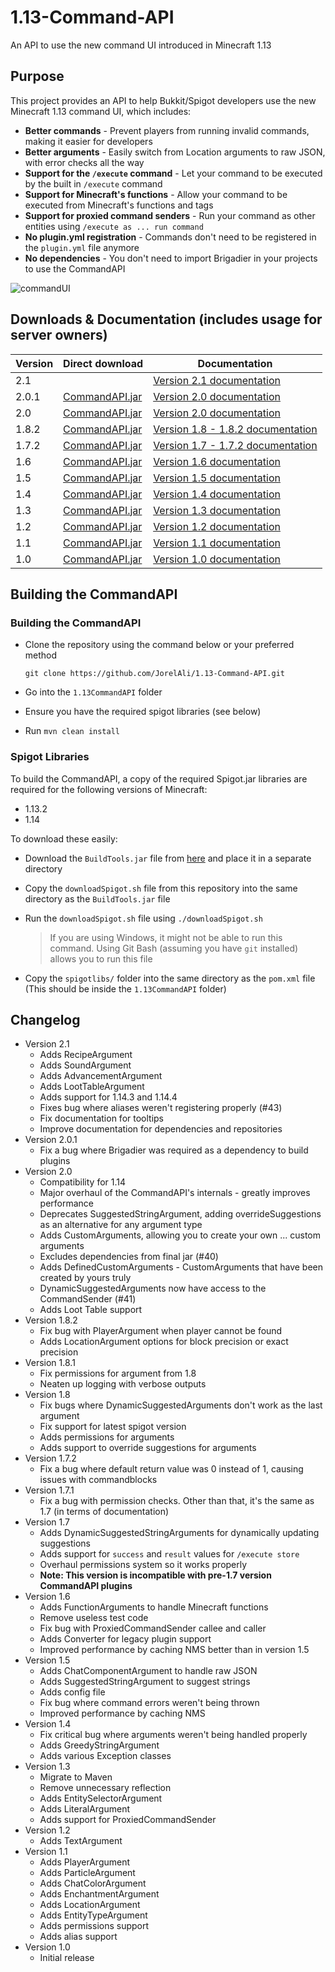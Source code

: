 # 1.13-Command-API
An API to use the new command UI introduced in Minecraft 1.13

## Purpose
This project provides an API to help Bukkit/Spigot developers use the new Minecraft 1.13 command UI, which includes:

* **Better commands** - Prevent players from running invalid commands, making it easier for developers
* **Better arguments** - Easily switch from Location arguments to raw JSON, with error checks all the way
* **Support for the `/execute` command** - Let your command to be executed by the built in `/execute` command
* **Support for Minecraft's functions** - Allow your command to be executed from Minecraft's functions and tags
* **Support for proxied command senders** - Run your command as other entities using `/execute as ... run command`
* **No plugin.yml registration** - Commands don't need to be registered in the `plugin.yml` file anymore
* **No dependencies** - You don't need to import Brigadier in your projects to use the CommandAPI

![commandUI](https://i.imgur.com/aTJa77G.gif "commandUI")

## Downloads & Documentation (includes usage for server owners)

| Version | Direct download                                              | Documentation                                                |
| ------- | ------------------------------------------------------------ | ------------------------------------------------------------ |
| 2.1 |  | [Version 2.1 documentation](https://jorelali.github.io/1.13-Command-API/) |
| 2.0.1 | [CommandAPI.jar](https://github.com/JorelAli/1.13-Command-API/releases/download/v2.0.1/CommandAPI.jar)  | [Version 2.0 documentation](https://jorelali.github.io/1.13-Command-API/) |
| 2.0 | [CommandAPI.jar](https://github.com/JorelAli/1.13-Command-API/releases/download/v2.0/CommandAPI.jar)  | [Version 2.0 documentation](https://jorelali.github.io/1.13-Command-API/) |
| 1.8.2 | [CommandAPI.jar](https://github.com/JorelAli/1.13-Command-API/releases/download/v1.8.2/CommandAPI.jar) | [Version 1.8 - 1.8.2 documentation](https://github.com/JorelAli/1.13-Command-API/blob/master/v1.8%20Documentation.md) |
| 1.7.2     | [CommandAPI.jar](https://github.com/JorelAli/1.13-Command-API/releases/download/v1.7.2/CommandAPI.jar) | [Version 1.7 - 1.7.2 documentation](https://github.com/JorelAli/1.13-Command-API/blob/master/v1.7%20Documentation.md) |
| 1.6     | [CommandAPI.jar](https://github.com/JorelAli/1.13-Command-API/releases/download/v1.6/CommandAPI.jar) | [Version 1.6 documentation](https://github.com/JorelAli/1.13-Command-API/blob/master/v1.6%20Documentation.md) |
| 1.5     | [CommandAPI.jar](https://github.com/JorelAli/1.13-Command-API/releases/download/v1.5/CommandAPI.jar) | [Version 1.5 documentation](https://github.com/JorelAli/1.13-Command-API/blob/master/v1.5%20Documentation.md) |
| 1.4     | [CommandAPI.jar](https://github.com/JorelAli/1.13-Command-API/releases/download/v1.4/CommandAPI.jar) | [Version 1.4 documentation](https://github.com/JorelAli/1.13-Command-API/blob/master/v1.4%20Documentation.md) |
| 1.3     | [CommandAPI.jar](https://github.com/JorelAli/1.13-Command-API/releases/download/v1.3/CommandAPI.jar) | [Version 1.3 documentation](https://github.com/JorelAli/1.13-Command-API/blob/master/v1.3%20Documentation.md) |
| 1.2     | [CommandAPI.jar](https://github.com/JorelAli/1.13-Command-API/releases/download/v1.2/CommandAPI.jar) | [Version 1.2 documentation](https://github.com/JorelAli/1.13-Command-API/blob/master/v1.2%20Documentation.md) |
| 1.1     | [CommandAPI.jar](https://github.com/JorelAli/1.13-Command-API/releases/download/v1.1/CommandAPI.jar) | [Version 1.1 documentation](https://github.com/JorelAli/1.13-Command-API/blob/master/v1.1%20Documentation.md) |
| 1.0     | [CommandAPI.jar](https://github.com/JorelAli/1.13-Command-API/releases/download/v1.0/CommandAPI.jar) | [Version 1.0 documentation](https://github.com/JorelAli/1.13-Command-API/blob/master/v1.0%20Documentation.md) |

## Building the CommandAPI

### Building the CommandAPI

* Clone the repository using the command below or your preferred method

  ```
  git clone https://github.com/JorelAli/1.13-Command-API.git
  ```

* Go into the `1.13CommandAPI` folder

* Ensure you have the required spigot libraries (see below)

* Run `mvn clean install`

### Spigot Libraries

To build the CommandAPI, a copy of the required Spigot.jar libraries are required for the following versions of Minecraft:

* 1.13.2
* 1.14

To download these easily:

* Download the `BuildTools.jar` file from [here](https://hub.spigotmc.org/jenkins/job/BuildTools/) and place it in a separate directory

* Copy the `downloadSpigot.sh` file from this repository into the same directory as the `BuildTools.jar` file

* Run the `downloadSpigot.sh` file using `./downloadSpigot.sh` 

  > If you are using Windows, it might not be able to run this command. Using Git Bash (assuming you have `git` installed) allows you to run this file

* Copy the `spigotlibs/` folder into the same directory as the `pom.xml` file (This should be inside the `1.13CommandAPI` folder)

## Changelog

* Version 2.1
  * Adds RecipeArgument
  * Adds SoundArgument
  * Adds AdvancementArgument
  * Adds LootTableArgument
  * Adds support for 1.14.3 and 1.14.4
  * Fixes bug where aliases weren't registering properly (#43)
  * Fix documentation for tooltips
  * Improve documentation for dependencies and repositories
* Version 2.0.1
  * Fix a bug where Brigadier was required as a dependency to build plugins
* Version 2.0
  * Compatibility for 1.14
  * Major overhaul of the CommandAPI's internals - greatly improves performance
  * Deprecates SuggestedStringArgument, adding overrideSuggestions as an alternative for any argument type 
  * Adds CustomArguments, allowing you to create your own ... custom arguments
  * Excludes dependencies from final jar (#40)
  * Adds DefinedCustomArguments - CustomArguments that have been created by yours truly
  * DynamicSuggestedArguments now have access to the CommandSender (#41)
  * Adds Loot Table support
* Version 1.8.2
  * Fix bug with PlayerArgument when player cannot be found
  * Adds LocationArgument options for block precision or exact precision
* Version 1.8.1
  * Fix permissions for argument from 1.8
  * Neaten up logging with verbose outputs
* Version 1.8
  * Fix bugs where DynamicSuggestedArguments don't work as the last argument
  * Fix support for latest spigot version
  * Adds permissions for arguments
  * Adds support to override suggestions for arguments
* Version 1.7.2
  * Fix a bug where default return value was 0 instead of 1, causing issues with commandblocks
* Version 1.7.1
  * Fix a bug with permission checks. Other than that, it's the same as 1.7 (in terms of documentation)
* Version 1.7
  * Adds DynamicSuggestedStringArguments for dynamically updating suggestions
  * Adds support for `success` and `result` values for `/execute store`
  * Overhaul permissions system so it works properly
  * **Note: This version is incompatible with pre-1.7 version CommandAPI plugins**
* Version 1.6
  * Adds FunctionArguments to handle Minecraft functions
  * Remove useless test code
  * Fix bug with ProxiedCommandSender callee and caller
  * Adds Converter for legacy plugin support
  * Improved performance by caching NMS better than in version 1.5
* Version 1.5
  * Adds ChatComponentArgument to handle raw JSON
  * Adds SuggestedStringArgument to suggest strings
  * Adds config file
  * Fix bug where command errors weren't being thrown
  * Improved performance by caching NMS
* Version 1.4
  * Fix critical bug where arguments weren't being handled properly
  * Adds GreedyStringArgument
  * Adds various Exception classes
* Version 1.3
  * Migrate to Maven
  * Remove unnecessary reflection
  * Adds EntitySelectorArgument
  * Adds LiteralArgument
  * Adds support for ProxiedCommandSender
* Version 1.2
  * Adds TextArgument
* Version 1.1
  * Adds PlayerArgument
  * Adds ParticleArgument
  * Adds ChatColorArgument
  * Adds EnchantmentArgument
  * Adds LocationArgument
  * Adds EntityTypeArgument
  * Adds permissions support
  * Adds alias support
* Version 1.0
  * Initial release
